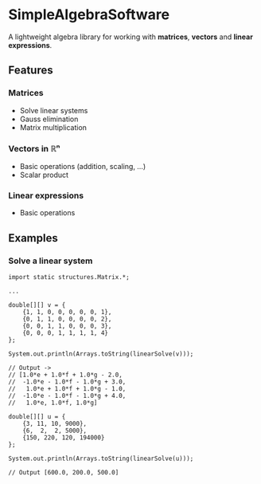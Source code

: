 # SimpleAlgebraSoftware

A lightweight algebra library for working with **matrices**, **vectors** and **linear expressions**.

## Features

### Matrices
- Solve linear systems
- Gauss elimination
- Matrix multiplication

### Vectors in ℝⁿ
- Basic operations (addition, scaling, …)
- Scalar product

### Linear expressions
- Basic operations

## Examples

### Solve a linear system
```text
import static structures.Matrix.*;

...

double[][] v = {
    {1, 1, 0, 0, 0, 0, 0, 1},
    {0, 1, 1, 0, 0, 0, 0, 2},
    {0, 0, 1, 1, 0, 0, 0, 3},
    {0, 0, 0, 1, 1, 1, 1, 4}
};

System.out.println(Arrays.toString(linearSolve(v)));

// Output ->
// [1.0*e + 1.0*f + 1.0*g - 2.0,
//  -1.0*e - 1.0*f - 1.0*g + 3.0,
//   1.0*e + 1.0*f + 1.0*g - 1.0,
//  -1.0*e - 1.0*f - 1.0*g + 4.0,
//   1.0*e, 1.0*f, 1.0*g]

double[][] u = {
    {3, 11, 10, 9000},
    {6,  2,  2, 5000},
    {150, 220, 120, 194000}
};

System.out.println(Arrays.toString(linearSolve(u)));

// Output [600.0, 200.0, 500.0]

